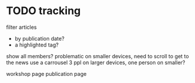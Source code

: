 # TODO tracking

filter articles

- by publication date?
- a highlighted tag?

show all members?
problematic on smaller devices, need to scroll to get to the news
use a carrousel 3 ppl on larger devices, one person on smaller?

workshop page
publication page
